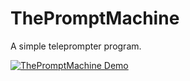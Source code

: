 # ThePromptMachine
A simple teleprompter program.

[![ThePromptMachine Demo](http://img.youtube.com/vi/AyJi1XmpNBM/0.jpg)](https://www.youtube.com/watch?v=AyJi1XmpNBM "ThePromptMachine Demo")

